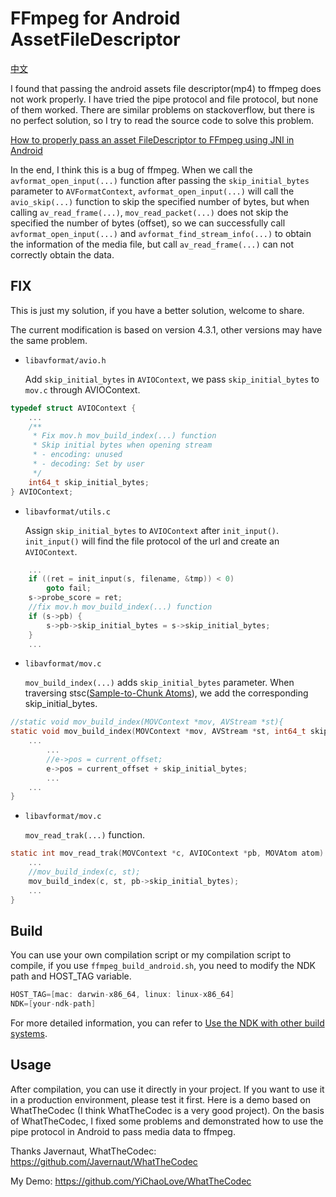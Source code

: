 FFmpeg for Android AssetFileDescriptor
=============

[中文](README.md)

I found that passing the android assets file descriptor(mp4) to ffmpeg does not work properly. I have tried the
pipe protocol and file protocol, but none of them worked. There are similar problems on stackoverflow, but
there is no perfect solution, so I try to read the source code to solve this problem.

[How to properly pass an asset FileDescriptor to FFmpeg using JNI in Android](https://stackoverflow.com/questions/24701029/how-to-properly-pass-an-asset-filedescriptor-to-ffmpeg-using-jni-in-android)

In the end, I think this is a bug of ffmpeg. When we call the `avformat_open_input(...)` function
after passing the `skip_initial_bytes` parameter to `AVFormatContext`, `avformat_open_input(...)`
will call the `avio_skip(...)` function to skip the specified number of bytes, but when calling
`av_read_frame(...)`, `mov_read_packet(...)` does not skip the specified the number of bytes (offset),
so we can successfully call `avformat_open_input(...)` and `avformat_find_stream_info(...)` to
obtain the information of the media file, but call `av_read_frame(...)` can not correctly obtain the data.

## FIX
This is just my solution, if you have a better solution, welcome to share. 

The current modification is based on version 4.3.1, other versions may have the same problem.

* `libavformat/avio.h` 
  
  Add `skip_initial_bytes` in `AVIOContext`, we pass `skip_initial_bytes` to `mov.c` through AVIOContext.

```c
typedef struct AVIOContext {
    ...
    /**
     * Fix mov.h mov_build_index(...) function
     * Skip initial bytes when opening stream
     * - encoding: unused
     * - decoding: Set by user
     */
    int64_t skip_initial_bytes;
} AVIOContext;
```
  
* `libavformat/utils.c`  
  
  Assign `skip_initial_bytes` to `AVIOContext` after `init_input()`. `init_input()` will find 
  the file protocol of the url and create an `AVIOContext`.
```c
    ...
    if ((ret = init_input(s, filename, &tmp)) < 0)
        goto fail;
    s->probe_score = ret;
    //fix mov.h mov_build_index(...) function
    if (s->pb) {
        s->pb->skip_initial_bytes = s->skip_initial_bytes;
    }
    ...
```
* `libavformat/mov.c`

  `mov_build_index(...)` adds `skip_initial_bytes` parameter. When traversing stsc([Sample-to-Chunk Atoms](https://developer.apple.com/library/archive/documentation/QuickTime/QTFF/QTFFChap2/qtff2.html)),
  we add the corresponding skip_initial_bytes.
  
```c
//static void mov_build_index(MOVContext *mov, AVStream *st){
static void mov_build_index(MOVContext *mov, AVStream *st, int64_t skip_initial_bytes){
    ...
        ...
        //e->pos = current_offset;
        e->pos = current_offset + skip_initial_bytes;
        ...
    ...
}
```
  
* `libavformat/mov.c`
  
  `mov_read_trak(...)` function.

```c
static int mov_read_trak(MOVContext *c, AVIOContext *pb, MOVAtom atom) {
    ...
    //mov_build_index(c, st);
    mov_build_index(c, st, pb->skip_initial_bytes);
    ...
}
```


## Build

You can use your own compilation script or my compilation script to compile, 
if you use `ffmpeg_build_android.sh`, you need to modify the NDK path and HOST_TAG variable.

```c
HOST_TAG=[mac: darwin-x86_64, linux: linux-x86_64]
NDK=[your-ndk-path]
```
For more detailed information, you can refer to [Use the NDK with other build systems](https://developer.android.com/ndk/guides/other_build_systems).

## Usage

After compilation, you can use it directly in your project. If you want to use it in a 
production environment, please test it first. Here is a demo based on WhatTheCodec 
(I think WhatTheCodec is a very good project). On the basis of WhatTheCodec, I fixed 
some problems and demonstrated how to use the pipe protocol in Android to pass media data to ffmpeg.

Thanks Javernaut, WhatTheCodec: https://github.com/Javernaut/WhatTheCodec

My Demo: https://github.com/YiChaoLove/WhatTheCodec




